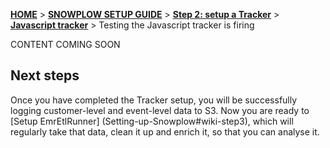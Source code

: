 [**HOME**](Home) > [**SNOWPLOW SETUP GUIDE**](Setting-up-Snowplow) > [**Step 2: setup a Tracker**](Setting-up-a-Tracker) > [**Javascript tracker**](Javascript-tracker-setup) > Testing the Javascript tracker is firing

CONTENT COMING SOON





## Next steps

Once you have completed the Tracker setup, you will be successfully logging customer-level and event-level data to S3. Now you are ready to [Setup EmrEtlRunner] (Setting-up-Snowplow#wiki-step3), which will regularly take that data, clean it up and enrich it, so that you can analyse it.
